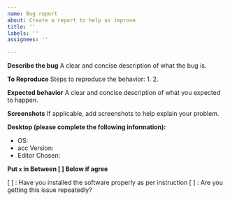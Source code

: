 ```yaml
---
name: Bug report
about: Create a report to help us improve
title: ''
labels: ''
assignees: ''

---
```


<!-- Please Don't DELETE This Template! -->

**Describe the bug**
A clear and concise description of what the bug is.

**To Reproduce**
Steps to reproduce the behavior:
1. 
2. 

**Expected behavior**
A clear and concise description of what you expected to happen.

**Screenshots**
If applicable, add screenshots to help explain your problem.

**Desktop (please complete the following information):**
 - OS: 
 - acc Version: 
 - Editor Chosen: 

**Put `x` in Between [ ] Below if agree**
<!-- [x] : Example how to put x --> 
[ ] : Have you installed the software properly as per instruction
[ ] : Are you getting this issue repeatedly?
